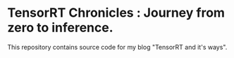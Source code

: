 # TensorRT Chronicles : Journey from zero to inference.
This repository contains source code for my blog "TensorRT and it's ways". 
